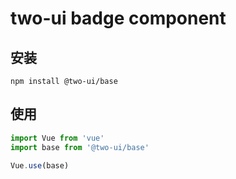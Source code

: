 # two-ui badge component

## 安装

```shell
npm install @two-ui/base
```

## 使用

```javascript
import Vue from 'vue'
import base from '@two-ui/base'

Vue.use(base)
```